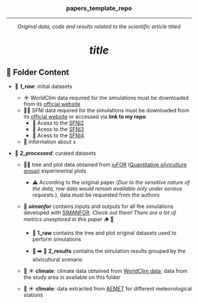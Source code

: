 <div style="text-align: center;">

### papers_template_repo

---

*Original data, code and results related to the scientific article titled*

# ***__title__***

</div>

## :file_folder: Folder Content

- :open_file_folder: ***1_raw***: initial datasets

  - :sunny: WorldClim data required for the simulations must be downloaded from its [official website](https://www.worldclim.org/data/index.html)
  - :deciduous_tree::evergreen_tree: SFNI data required for the simulations must be downloaded from its [official website](https://www.miteco.gob.es/es/biodiversidad/temas/inventarios-nacionales/inventario-forestal-nacional.html) or accessed via **link to my repo**:
     - :deciduous_tree: Acess to the [SFNI2](https://www.miteco.gob.es/es/biodiversidad/servicios/banco-datos-naturaleza/informacion-disponible/ifn2.html)
     - :deciduous_tree: Acess to the [SFNI3](https://www.miteco.gob.es/es/biodiversidad/servicios/banco-datos-naturaleza/informacion-disponible/ifn3.html)
     - :deciduous_tree: Acess to the [SFNI4](https://www.miteco.gob.es/es/biodiversidad/temas/inventarios-nacionales/inventario-forestal-nacional/cuarto_inventario.html)
  - :file_folder: information about x



- :open_file_folder: ***2_processed***: curated datasets

  - :deciduous_tree::evergreen_tree: tree and plot data obtained from [iuFOR](https://iufor.uva.es) ([Quantitative silviculture group](https://github.com/iuFOR-QuantitativeForestry)) experimental plots
    - :warning: According to the original paper (*Due to the sensitive nature of the data, raw data would remain available only under serious requests.*), data must be requested from the authors


  - :file_folder: ***simanfor*** contains inputs and outputs for all the simulations developed with [SIMANFOR](www.simanfor.es). *Check out them! There are a lot of metrics unexplored in this paper* :wood: :maple_leaf:

    - :seedling: **1_raw** contains the tree and plot original datasets used to perform simulations

    - :seedling: :arrow_right: :deciduous_tree: **2_results** contains the simulation results grouped by the silvicultural scenario
    
  - :open_file_folder: :sunny: **climate**: climate data obtained from [WorldClim data](https://www.worldclim.org/data/index.html); data from the study area in available on this folder

  - :open_file_folder: :sunny: **climate**: data extracted from [AEMET](https://www.aemet.es/es/portada) for different meteorological stations
